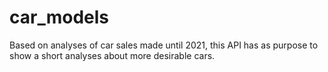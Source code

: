 # car_models
Based on analyses of car sales made until 2021, this API has as purpose to show a short analyses about more desirable cars.
